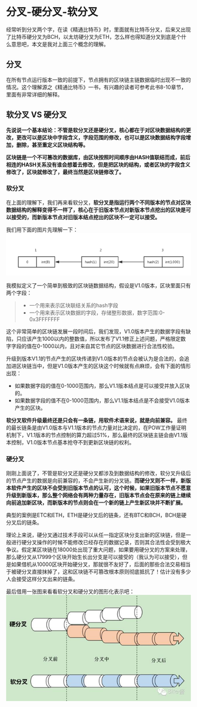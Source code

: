 # 分叉-硬分叉-软分叉
经常听到分叉两个字，在读《精通比特币》时，里面就有比特币分叉，后来又出现了比特币硬分叉为BCH，以太坊硬分叉为ETH，怎么样也得知道分叉到底是个什么意思吧，本文是我对上面三个概念的理解。

## 分叉
在所有节点运行版本一致的前提下，节点拥有的区块链主链数据临时出现不一致的情况。这个理解源之《精通比特币》一书，有兴趣的读者可参考此书8-10章节，里面有非常详细的解释。

## 软分叉 VS 硬分叉
**先说说一个基本结论：不管是软分叉还是硬分叉，核心都在于对区块数据结构的更改，更改可以是区块中字段含义，字段范围的修改，也可以是区块数据结构字段增加，删除，甚至重定义区块结构等。**

**区块链是一个不可篡改的数据库，由区块按照时间顺序由HASH值联结而成，前后相连的HASH关系没有谁会想着去修改，但是把区块的结构，或者区块的字段含义修改了，区块就修改了，最终当然是区块链修改了。**

### 软分叉
在上面的理解下，我们再来看软分叉，**软分叉是指运行两个不同版本的节点对区块数据结构的解释变得不一样了，核心在于旧版本节点对新版本节点挖出的区块是可以接受的，而新版本节点对旧版本结点挖出的区块不一定可以接受。**

我们用下面的图片先理解一下：
![block.jpg](img/block.png)

我模拟定义了一个简单到极致的区块链数据结构，假设是V1.0版本，区块里面只有两个字段：
> - 一个用来表示区块联结关系的hash字段
> - 一个用来表示区块数据的字段，存储整形数据，数字范围:0-0x3FFFFFFF

这个非常简单的区块链发展一段时间后，我们发现，V1.0版本产生的数据字段有缺陷，只应该产生1000以内的整数值，所以发布了V1.1修正上述问题，严格限定数字字段的值在0-1000以内，且对来自其它节点的区块数据进行合法性校验。

升级到版本V1.1的节点产生的区块传递到V1.0版本的节点会被认为是合法的，会追加进区块链当中，但是V1.0版本产生的区块这个时候就有点麻烦，会有下面的情形出现：
* 如果数据字段的值在0-1000范围内，那么V1.1版本结点是可以接受并放入区块的。
* 如果数据字段的值不在0-1000范围内，那么V1.1版本结点是不会接受V1.0版本产生的区块。

__软分叉软件升级最终还是只会有一条链，用软件术语来说，就是向前兼容。__ 最终的最长链条是由V1.0版本与V1.1版本的节点力量对比决定的，在POW工作量证明机制下，V1.1版本的节点控制的算力超过51%，那么最终的区块链主链会由V1.1版本控制，V1.0版本节点基本抢夺不到更新区块链的权利。

### 硬分叉
刚刚上面说了，不管是软分叉还是硬分叉都涉及到数据结构的修改，软分叉升级后的节点产生的数据是向前兼容的，不会产生新的分叉链。**而硬分叉则不一样，新版本软件产生的区块不会受到旧版本节点的认可，这个时候，如果旧版本节点不愿意升级到新版本，那么整个网络会有两种力量存在，旧版本节点会在原来的链上继续向前追加新区块，而新版本的节点则会在一个新的链上产生新区块并不断扩展。**

典型的案例是ETC和ETH，ETH是硬分叉后的链条，还有BTC和BCH，BCH是硬分叉后的链条。

理论上来说，硬分叉通过技术手段可以从任一指定区块分支出新的区块链，但是一般进行硬分叉操作的时候不能修改已经存在的数据记录，否则其合法性会受到极大争议。假定某区块链在18000处出现了重大问题，如果要用硬分叉的方案来处理，那么硬分叉从17999个区块开始生长出分支是可以接受的（我认为可以接受），但是如果借机从10000区块开始硬分叉，那就很不友好了，后面的那些合法交易相当于被硬分叉直接抹掉了，这和区块链不可篡改根本原则彻底抵抗了！估计没有多少人会接受这样分叉出来的链条。

最后借用一张图来看看软分叉和硬分叉的图形化表示吧：
![fork.jpg](img/demoforks.jpg)
